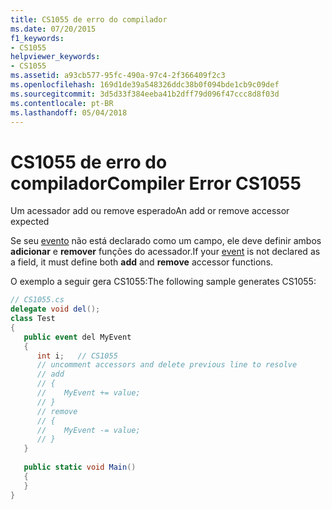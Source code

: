 ```yaml
---
title: CS1055 de erro do compilador
ms.date: 07/20/2015
f1_keywords:
- CS1055
helpviewer_keywords:
- CS1055
ms.assetid: a93cb577-95fc-490a-97c4-2f366409f2c3
ms.openlocfilehash: 169d1de39a548326ddc38b0f094bde1cb9c09def
ms.sourcegitcommit: 3d5d33f384eeba41b2dff79d096f47ccc8d8f03d
ms.contentlocale: pt-BR
ms.lasthandoff: 05/04/2018
---
```

# <a name="compiler-error-cs1055"></a><span data-ttu-id="6b35b-102">CS1055 de erro do compilador</span><span class="sxs-lookup"><span data-stu-id="6b35b-102">Compiler Error CS1055</span></span>
<span data-ttu-id="6b35b-103">Um acessador add ou remove esperado</span><span class="sxs-lookup"><span data-stu-id="6b35b-103">An add or remove accessor expected</span></span>  
  
 <span data-ttu-id="6b35b-104">Se seu [evento](../../csharp/language-reference/keywords/event.md) não está declarado como um campo, ele deve definir ambos **adicionar** e **remover** funções do acessador.</span><span class="sxs-lookup"><span data-stu-id="6b35b-104">If your [event](../../csharp/language-reference/keywords/event.md) is not declared as a field, it must define both **add** and **remove** accessor functions.</span></span>  
  
 <span data-ttu-id="6b35b-105">O exemplo a seguir gera CS1055:</span><span class="sxs-lookup"><span data-stu-id="6b35b-105">The following sample generates CS1055:</span></span>  
  
```csharp  
// CS1055.cs  
delegate void del();  
class Test  
{  
   public event del MyEvent  
   {  
      int i;   // CS1055  
      // uncomment accessors and delete previous line to resolve  
      // add  
      // {  
      //    MyEvent += value;  
      // }  
      // remove  
      // {  
      //    MyEvent -= value;  
      // }  
   }  
  
   public static void Main()  
   {  
   }  
}  
```
